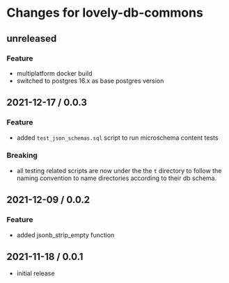 # Changes for lovely-db-commons

## unreleased

### Feature

- multiplatform docker build
- switched to postgres 16.x as base postgres version

## 2021-12-17 / 0.0.3

### Feature

- added `test_json_schemas.sql` script to run microschema content tests

### Breaking

- all testing related scripts are now under the the `t` directory to follow the naming convention to
  name directories according to their db schema.

## 2021-12-09 / 0.0.2

### Feature

- added jsonb_strip_empty function

## 2021-11-18 / 0.0.1

- initial release
